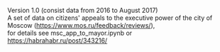 Version 1.0  (consist data from 2016 to August 2017)  
A set of data on citizens' appeals to the executive power of the city of Moscow (https://www.mos.ru/feedback/reviews/),   
for details see msc_app_to_mayor.ipynb or https://habrahabr.ru/post/343216/
